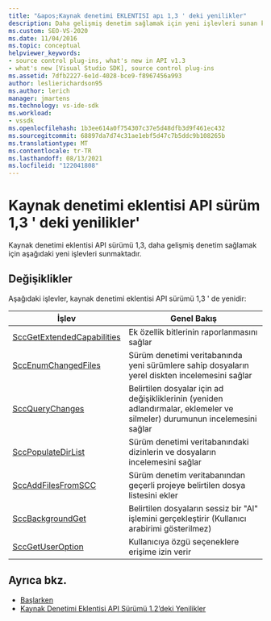 ```yaml
---
title: "&apos;Kaynak denetimi EKLENTISI apı 1,3 ' deki yenilikler"
description: Daha gelişmiş denetim sağlamak için yeni işlevleri sunan kaynak denetimi eklentisi API 'SI sürüm 1,3 ' deki yenilikler hakkında bilgi edinin.
ms.custom: SEO-VS-2020
ms.date: 11/04/2016
ms.topic: conceptual
helpviewer_keywords:
- source control plug-ins, what's new in API v1.3
- what's new [Visual Studio SDK], source control plug-ins
ms.assetid: 7dfb2227-6e1d-4028-bce9-f8967456a993
author: leslierichardson95
ms.author: lerich
manager: jmartens
ms.technology: vs-ide-sdk
ms.workload:
- vssdk
ms.openlocfilehash: 1b3ee614a0f754307c37e5d48dfb3d9f461ec432
ms.sourcegitcommit: 68897da7d74c31ae1ebf5d47c7b5ddc9b108265b
ms.translationtype: MT
ms.contentlocale: tr-TR
ms.lasthandoff: 08/13/2021
ms.locfileid: "122041808"
---
```

# <a name="what39s-new-in-the-source-control-plug-in-api-version-13"></a>Kaynak denetimi eklentisi API sürüm 1,3 ' deki yenilikler&#39;
Kaynak denetimi eklentisi API sürümü 1,3, daha gelişmiş denetim sağlamak için aşağıdaki yeni işlevleri sunmaktadır.

## <a name="changes"></a>Değişiklikler
 Aşağıdaki işlevler, kaynak denetimi eklentisi API sürümü 1,3 ' de yenidir:

|İşlev|Genel Bakış|
|--------------|--------------|
|[SccGetExtendedCapabilities](../../extensibility/sccgetextendedcapabilities-function.md)|Ek özellik bitlerinin raporlanmasını sağlar|
|[SccEnumChangedFiles](../../extensibility/sccenumchangedfiles-function.md)|Sürüm denetimi veritabanında yeni sürümlere sahip dosyaların yerel diskten incelemesini sağlar|
|[SccQueryChanges](../../extensibility/sccquerychanges-function.md)|Belirtilen dosyalar için ad değişikliklerinin (yeniden adlandırmalar, eklemeler ve silmeler) durumunun incelemesini sağlar|
|[SccPopulateDirList](../../extensibility/sccpopulatedirlist-function.md)|Sürüm denetimi veritabanındaki dizinlerin ve dosyaların incelemesini sağlar|
|[SccAddFilesFromSCC](../../extensibility/sccaddfilesfromscc-function.md)|Sürüm denetim veritabanından geçerli projeye belirtilen dosya listesini ekler|
|[SccBackgroundGet](../../extensibility/sccbackgroundget-function.md)|Belirtilen dosyaların sessiz bir "Al" işlemini gerçekleştirir (Kullanıcı arabirimi gösterilmez)|
|[SccGetUserOption](../../extensibility/sccgetuseroption-function.md)|Kullanıcıya özgü seçeneklere erişime izin verir|

## <a name="see-also"></a>Ayrıca bkz.
- [Başlarken](../../extensibility/internals/getting-started-with-source-control-plug-ins.md)
- [Kaynak Denetimi Eklentisi API Sürümü 1.2’deki Yenilikler](../../extensibility/internals/what-s-new-in-the-source-control-plug-in-api-version-1-2.md)
